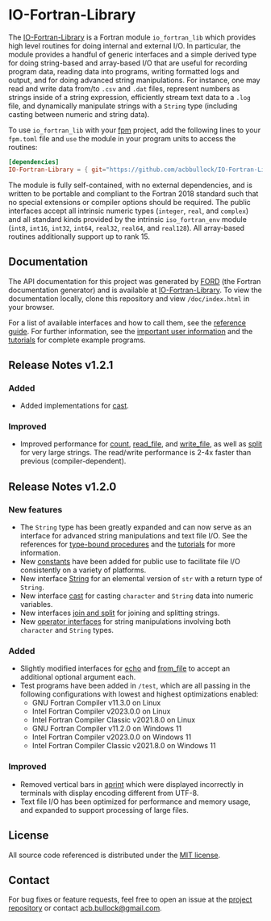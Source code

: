 # IO-Fortran-Library

The [IO-Fortran-Library](https://acbbullock.github.io/IO-Fortran-Library/doc/index.html)
is a Fortran module `io_fortran_lib` which provides high level routines
for doing internal and external I/O. In particular, the module provides
a handful of generic interfaces and a simple derived type for doing
string-based and array-based I/O that are useful for recording program
data, reading data into programs, writing formatted logs and output,
and for doing advanced string manipulations. For instance, one may read
and write data from/to `.csv` and `.dat` files, represent numbers as
strings inside of a string expression, efficiently stream text data to
a `.log` file, and dynamically manipulate strings with a `String` type
(including casting between numeric and string data).

To use `io_fortran_lib` with your [fpm](https://github.com/fortran-lang/fpm)
project, add the following lines to your `fpm.toml` file and `use` the
module in your program units to access the routines:

```toml
[dependencies]
IO-Fortran-Library = { git="https://github.com/acbbullock/IO-Fortran-Library", branch="main" }
```

The module is fully self-contained, with no external dependencies, and
is written to be portable and compliant to the Fortran 2018 standard
such that no special extensions or compiler options should be required.
The public interfaces accept all intrinsic numeric types (`integer`,
`real`, and `complex`) and all standard kinds provided by the intrinsic
`iso_fortran_env` module (`int8`, `int16`, `int32`, `int64`, `real32`,
`real64`, and `real128`). All array-based routines additionally support
up to rank 15.

## Documentation

The API documentation for this project was generated by
[FORD](https://github.com/Fortran-FOSS-Programmers/ford) (the Fortran
documentation generator) and is available at
[IO-Fortran-Library](https://acbbullock.github.io/IO-Fortran-Library/doc/index.html).
To view the documentation locally, clone this repository and view
`/doc/index.html` in your browser.

For a list of available interfaces and how to call them, see the
[reference guide](https://acbbullock.github.io/IO-Fortran-Library/doc/page/Ref/index.html).
For further information, see the
[important user information](https://acbbullock.github.io/IO-Fortran-Library/doc/page/UserInfo/index.html)
and the
[tutorials](https://acbbullock.github.io/IO-Fortran-Library/doc/page/Examples/index.html)
for complete example programs.

## Release Notes v1.2.1

### Added

* Added implementations for
[cast](https://acbbullock.github.io/IO-Fortran-Library/doc/page/Ref/cast.html).

### Improved

* Improved performance for
[count](https://acbbullock.github.io/IO-Fortran-Library/doc/page/Ref/String-methods.html#count),
[read_file](https://acbbullock.github.io/IO-Fortran-Library/doc/page/Ref/String-methods.html#read_file),
and [write_file](https://acbbullock.github.io/IO-Fortran-Library/doc/page/Ref/String-methods.html#write_file),
as well as [split](https://acbbullock.github.io/IO-Fortran-Library/doc/page/Ref/join-split.html)
for very large strings. The read/write performance is 2-4x faster than
previous (compiler-dependent).

## Release Notes v1.2.0

### New features

* The `String` type has been greatly expanded and can now serve as an
  interface for advanced string manipulations and text file I/O. See the
  references for
  [type-bound procedures](https://acbbullock.github.io/IO-Fortran-Library/doc/page/Ref/String-methods.html)
  and the [tutorials](https://acbbullock.github.io/IO-Fortran-Library/doc/page/Examples/index.html)
  for more information.
* New [constants](https://acbbullock.github.io/IO-Fortran-Library/doc/page/Ref/constants.html)
  have been added for public use to facilitate file I/O consistently on
  a variety of platforms.
* New interface [String](https://acbbullock.github.io/IO-Fortran-Library/doc/page/Ref/String.html)
  for an elemental version of `str` with a return type of `String`.
* New interface [cast](https://acbbullock.github.io/IO-Fortran-Library/doc/page/Ref/cast.html)
  for casting `character` and `String` data into numeric variables.
* New interfaces [join and split](https://acbbullock.github.io/IO-Fortran-Library/doc/page/Ref/join-split.html)
  for joining and splitting strings.
* New [operator interfaces](https://acbbullock.github.io/IO-Fortran-Library/doc/page/Ref/operators.html)
  for string manipulations involving both `character` and `String`
  types.

### Added

* Slightly modified interfaces for
  [echo](https://acbbullock.github.io/IO-Fortran-Library/doc/page/Ref/echo.html)
  and [from_file](https://acbbullock.github.io/IO-Fortran-Library/doc/page/Ref/from_file.html)
  to accept an additional optional argument each.
* Test programs have been added in `/test`, which are all passing in
  the following configurations with lowest and highest optimizations
  enabled:
  * GNU Fortran Compiler v11.3.0 on Linux
  * Intel Fortran Compiler v2023.0.0 on Linux
  * Intel Fortran Compiler Classic v2021.8.0 on Linux
  * GNU Fortran Compiler v11.2.0 on Windows 11
  * Intel Fortran Compiler v2023.0.0 on Windows 11
  * Intel Fortran Compiler Classic v2021.8.0 on Windows 11

### Improved

* Removed vertical bars in
  [aprint](https://acbbullock.github.io/IO-Fortran-Library/doc/page/Ref/aprint.html)
  which were displayed incorrectly in terminals with display encoding
  different from UTF-8.
* Text file I/O has been optimized for performance and memory usage,
  and expanded to support processing of large files.

## License

All source code referenced is distributed under the
[MIT license](https://github.com/acbbullock/IO-Fortran-Library/blob/main/LICENCE).

## Contact

For bug fixes or feature requests, feel free to open an issue at the
[project repository](https://github.com/acbbullock/IO-Fortran-Library/issues)
or contact [acb.bullock@gmail.com](mailto:acb.bullock@gmail.com).
